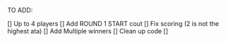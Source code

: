 TO ADD:

[] Up to 4 players
[] Add ROUND 1 START cout
[] Fix scoring (2 is not the highest ata)
[] Add Multiple winners
[] Clean up code
[] 
